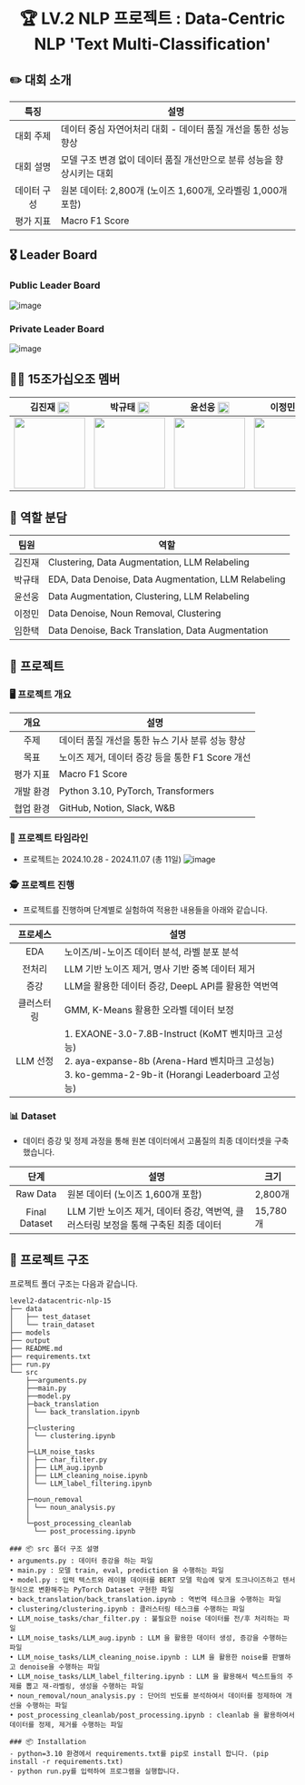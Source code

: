 <div align='center'>

  # 🏆 LV.2 NLP 프로젝트 : Data-Centric NLP 'Text Multi-Classification'

</div>

## ✏️ 대회 소개

| 특징     | 설명 |
|:------:| --- |
| 대회 주제 | 데이터 중심 자연어처리 대회 - 데이터 품질 개선을 통한 성능 향상 |
| 대회 설명 | 모델 구조 변경 없이 데이터 품질 개선만으로 분류 성능을 향상시키는 대회 |
| 데이터 구성 | 원본 데이터: 2,800개 (노이즈 1,600개, 오라벨링 1,000개 포함) |
| 평가 지표 | Macro F1 Score |


## 🎖️ Leader Board
###  Public Leader Board 
![image](https://github.com/user-attachments/assets/77b4b9df-6a6e-4cbc-a2c4-2acc1fdcb78b)


###  Private Leader Board 
![image](https://github.com/user-attachments/assets/fa5d5d30-8ed0-4755-bc41-6ad0b72d751c)


## 👨‍💻 15조가십오조 멤버
<div align='center'>
  
|김진재 [<img src="https://img1.daumcdn.net/thumb/R800x0/?scode=mtistory2&fname=https%3A%2F%2Fblog.kakaocdn.net%2Fdn%2FCd4TO%2FbtrUN1rc7Qa%2F3YbSSdRdD020FpAb9R88h0%2Fimg.png" width="20" style="vertical-align:middle;">](https://github.com/jin-jae)| 박규태 [<img src="https://img1.daumcdn.net/thumb/R800x0/?scode=mtistory2&fname=https%3A%2F%2Fblog.kakaocdn.net%2Fdn%2FCd4TO%2FbtrUN1rc7Qa%2F3YbSSdRdD020FpAb9R88h0%2Fimg.png" width="20" style="vertical-align:middle;">](https://github.com/doraemon500)|윤선웅 [<img src="https://img1.daumcdn.net/thumb/R800x0/?scode=mtistory2&fname=https%3A%2F%2Fblog.kakaocdn.net%2Fdn%2FCd4TO%2FbtrUN1rc7Qa%2F3YbSSdRdD020FpAb9R88h0%2Fimg.png" width="20" style="vertical-align:middle;">](https://github.com/ssunbear)|이정민 [<img src="https://img1.daumcdn.net/thumb/R800x0/?scode=mtistory2&fname=https%3A%2F%2Fblog.kakaocdn.net%2Fdn%2FCd4TO%2FbtrUN1rc7Qa%2F3YbSSdRdD020FpAb9R88h0%2Fimg.png" width="20" style="vertical-align:middle;">](https://github.com/simigami)|임한택 [<img src="https://img1.daumcdn.net/thumb/R800x0/?scode=mtistory2&fname=https%3A%2F%2Fblog.kakaocdn.net%2Fdn%2FCd4TO%2FbtrUN1rc7Qa%2F3YbSSdRdD020FpAb9R88h0%2Fimg.png" width="20" style="vertical-align:middle;">](https://github.com/LHANTAEK)|
|:-:|:-:|:-:|:-:|:-:|
|<img src='https://avatars.githubusercontent.com/u/97018331' height=125 width=125></img>|<img src='https://avatars.githubusercontent.com/u/64678476' height=125 width=125></img>|<img src='https://avatars.githubusercontent.com/u/117508164' height=125 width=125></img>|<img src='https://avatars.githubusercontent.com/u/46891822' height=125 width=125></img>|<img src='https://avatars.githubusercontent.com/u/143519383' height=125 width=125></img>|

</div>

  
## 👼 역할 분담
<div align='center'>

|팀원   | 역할 |
|------| --- |
| 김진재 |Clustering​, Data Augmentation​, LLM Relabeling  |
| 박규태 |EDA​, Data Denoise​, Data Augmentation​, LLM Relabeling​  |
| 윤선웅 |Data Augmentation​, Clustering​, LLM Relabeling |
| 이정민 |Data Denoise​, Noun Removal​, Clustering​  |
| 임한택 |Data Denoise​, Back Translation​, Data Augmentation  |
</div>


## 🏃 프로젝트
### 🖥️ 프로젝트 개요
|개요| 설명 |
|:------:| --- |
| 주제 | 데이터 품질 개선을 통한 뉴스 기사 분류 성능 향상 |
| 목표 | 노이즈 제거, 데이터 증강 등을 통한 F1 Score 개선 |
| 평가 지표 | Macro F1 Score |
| 개발 환경 | Python 3.10, PyTorch, Transformers |
| 협업 환경 | GitHub, Notion, Slack, W&B |

### 📅 프로젝트 타임라인
- 프로젝트는 2024.10.28 - 2024.11.07 (총 11일)
![image](https://github.com/user-attachments/assets/4e017529-dbc7-4cd3-80ca-b8ca23c2296d)


<div align='center'>



</div>

### 🕵️ 프로젝트 진행
- 프로젝트를 진행하며 단계별로 실험하여 적용한 내용들을 아래와 같습니다.


|  프로세스   | 설명 |
|:-------:| --- |
| EDA     | 노이즈/비-노이즈 데이터 분석, 라벨 분포 분석 |
| 전처리   | LLM 기반 노이즈 제거, 명사 기반 중복 데이터 제거 |
| 증강     | LLM을 활용한 데이터 증강, DeepL API를 활용한 역번역 |
| 클러스터링 | GMM, K-Means 활용한 오라벨 데이터 보정 |
| LLM 선정  | 1. EXAONE-3.0-7.8B-Instruct (KoMT 벤치마크 고성능)<br>2. aya-expanse-8b (Arena-Hard 벤치마크 고성능)<br>3. ko-gemma-2-9b-it (Horangi Leaderboard 고성능) |

### 📊 Dataset
- 데이터 증강 및 정제 과정을 통해 원본 데이터에서 고품질의 최종 데이터셋을 구축했습니다.

|단계| 설명 |크기|
|:-------------------:| --- |---|
| Raw Data | 원본 데이터 (노이즈 1,600개 포함) | 2,800개 |
| Final Dataset | LLM 기반 노이즈 제거, 데이터 증강, 역번역, 클러스터링 보정을 통해 구축된 최종 데이터 | 15,780개 |


## 📁 프로젝트 구조
프로젝트 폴더 구조는 다음과 같습니다.

```
level2-datacentric-nlp-15
├── data
│   ├── test_dataset
│   └── train_dataset
├── models
├── output
├── README.md
├── requirements.txt
├── run.py
└── src
    ├──arguments.py
    ├──main.py
    ├──model.py
    ├─back_translation
    │ └── back_translation.ipynb
    │
    ├─clustering
    │ └── clustering.ipynb
    │
    ├─LLM_noise_tasks
    │ ├── char_filter.py
    │ ├── LLM_aug.ipynb
    │ ├── LLM_cleaning_noise.ipynb
    │ └── LLM_label_filtering.ipynb
    │
    ├─noun_removal
    │ └── noun_analysis.py
    │
    └─post_processing_cleanlab
      └── post_processing.ipynb
```

```
### 📦 src 폴더 구조 설명
• arguments.py : 데이터 증강을 하는 파일
• main.py : 모델 train, eval, prediction 을 수행하는 파일
• model.py : 입력 텍스트와 레이블 데이터를 BERT 모델 학습에 맞게 토크나이즈하고 텐서 형식으로 변환해주는 PyTorch Dataset 구현한 파일
• back_translation/back_translation.ipynb : 역번역 테스크을 수행하는 파일 
• clustering/clustering.ipynb : 클러스터링 테스크를 수행하는 파일
• LLM_noise_tasks/char_filter.py : 불필요한 noise 데이터를 전/후 처리하는 파일
• LLM_noise_tasks/LLM_aug.ipynb : LLM 을 활용한 데이터 생성, 증강을 수행하는 파일
• LLM_noise_tasks/LLM_cleaning_noise.ipynb : LLM 을 활용한 noise를 판별하고 denoise을 수행하는 파일
• LLM_noise_tasks/LLM_label_filtering.ipynb : LLM 을 활용해서 텍스트들의 주제를 뽑고 재-라벨링, 생성을 수행하는 파일
• noun_removal/noun_analysis.py : 단어의 빈도를 분석하여서 데이터를 정제하여 개선을 수행하는 파일
• post_processing_cleanlab/post_processing.ipynb : cleanlab 을 활용하여서 데이터를 정제, 제거를 수행하는 파일
```

```
### 📦 Installation
- python=3.10 환경에서 requirements.txt를 pip로 install 합니다. (pip install -r requirements.txt)
- python run.py를 입력하여 프로그램을 실행합니다.
```
